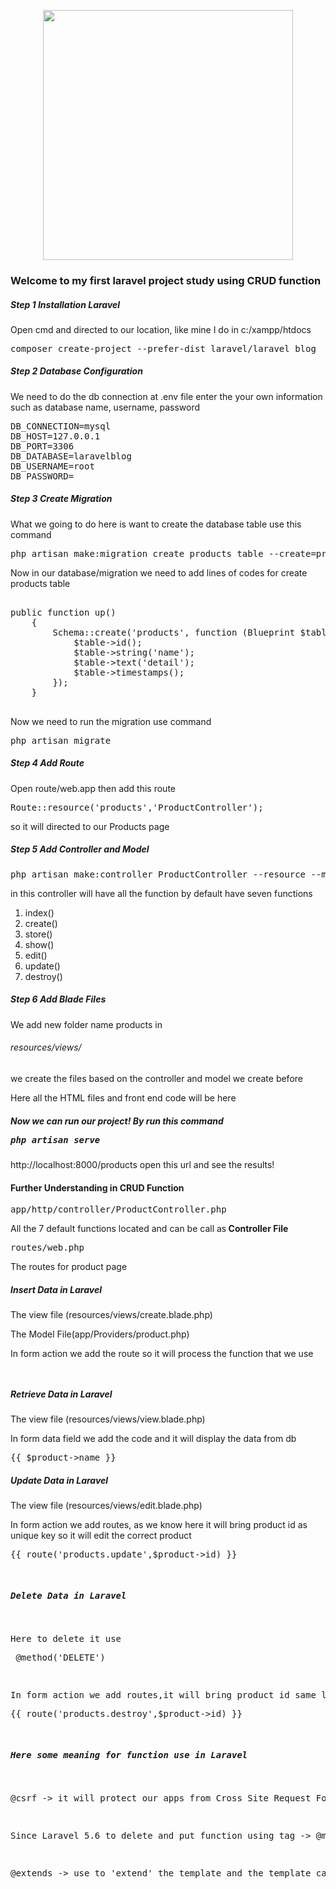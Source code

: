 <p align="center"><a href="https://laravel.com" target="_blank"><img src="https://raw.githubusercontent.com/laravel/art/master/logo-lockup/5%20SVG/2%20CMYK/1%20Full%20Color/laravel-logolockup-cmyk-red.svg" width="400"></a></p>

<h3>Welcome to my first laravel project study using CRUD function</h3>
<h5> Step 1 Installation Laravel </h5>
<p> Open cmd and directed to our location, like mine I do in c:/xampp/htdocs <pre>composer create-project --prefer-dist laravel/laravel blog</pre></p>
<h5> Step 2 Database Configuration </h5>
<p> We need to do the db connection at .env file enter the your own information such as database name, username, password <pre>
DB_CONNECTION=mysql
DB_HOST=127.0.0.1
DB_PORT=3306
DB_DATABASE=laravelblog
DB_USERNAME=root
DB_PASSWORD=
</pre></p>
<h5> Step 3 Create Migration</h5>
<p> What we going to do here is want to create the database table use this command <pre>php artisan make:migration create_products_table --create=products</pre></p>
<p> Now in our database/migration we need to add lines of codes for create products table <pre> 
public function up()
    {
        Schema::create('products', function (Blueprint $table) {
            $table->id();
            $table->string('name');
            $table->text('detail');
            $table->timestamps();
        });
    }
 </pre></p>
 <p> Now we need to run the migration use command <pre>php artisan migrate</pre></p>
 <h5> Step 4 Add Route </h5>
 <p> Open route/web.app then add this route<pre>Route::resource('products','ProductController');</pre> so it will directed to our Products page</p>
 <h5> Step 5 Add Controller and Model </h5>
 <p><pre>php artisan make:controller ProductController --resource --model=Product</pre> in this controller will have all the function by default have seven functions</p>
 <ol>
  <li>index()</li>
  <li>create()</li>
  <li>store()</li>
  <li>show()</li>
  <li>edit()</li>
  <li>update()</li>
  <li>destroy()</li>
</ol>
<h5>Step 6 Add Blade Files</h5>
<p>We add new folder name products in <h6>resources/views/</h6> we create the files based on the controller and model we create before</p>
<p>Here all the HTML files and front end code will be here</p>
<h5> Now we can run our project! By run this command <pre>php artisan serve</pre></h5>
<p>http://localhost:8000/products open this url and see the results!</p>

<h4> Further Understanding in CRUD Function</h4>
<pre>app/http/controller/ProductController.php</pre><p>All the 7 default functions located and can be call as<b> Controller File</b></p>
<pre>routes/web.php</pre><p>The routes for product page</p>
<h5>Insert Data in Laravel</h5>
<p>The view file (resources/views/create.blade.php)</p>
<p>The Model File(app/Providers/product.php)</p>
<p>In form action we add the route so it will process the function that we use<pre><form action="{{ route('products.store') }}" method="POST"></pre></p>
<h5>Retrieve Data in Laravel</h5>
<p>The view file (resources/views/view.blade.php)</p>
<p>In form data field we add the code and it will display the data from db<pre>{{ $product->name }}</pre></p>
<h5>Update Data in Laravel</h5>
<p>The view file (resources/views/edit.blade.php)</p>
<p>In form action we add routes, as we know here it will bring product id as unique key so it will edit the correct product<pre>{{ route('products.update',$product->id) }}</p>
<h5>Delete Data in Laravel</h5>
<p>Here to delete it use<pre> @method('DELETE')</pre><p>
<p>In form action we add routes,it will bring product id same like when update so it will delete the correct product<pre>{{ route('products.destroy',$product->id) }}</p>
<h5>Here some meaning for function use in Laravel</h5>
<pre>@csrf -> it will protect our apps from Cross Site Request Forgery attacks, it will create csrf token for each active sessionto verify auntheticated user</pre>
<pre>Since Laravel 5.6 to delete and put function using tag -> @method("DELETE") and @method("PUT")</pre>
<pre>@extends -> use to 'extend' the template and the template can extend using own section using -> @yield</pre>
 
  
